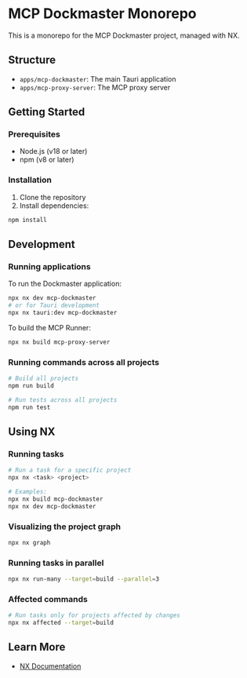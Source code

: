 # MCP Dockmaster Monorepo

This is a monorepo for the MCP Dockmaster project, managed with NX.

## Structure

- `apps/mcp-dockmaster`: The main Tauri application
- `apps/mcp-proxy-server`: The MCP proxy server

## Getting Started

### Prerequisites

- Node.js (v18 or later)
- npm (v8 or later)

### Installation

1. Clone the repository
2. Install dependencies:

```bash
npm install
```

## Development

### Running applications

To run the Dockmaster application:

```bash
npx nx dev mcp-dockmaster
# or for Tauri development
npx nx tauri:dev mcp-dockmaster
```

To build the MCP Runner:

```bash
npx nx build mcp-proxy-server
```

### Running commands across all projects

```bash
# Build all projects
npm run build

# Run tests across all projects
npm run test
```

## Using NX

### Running tasks

```bash
# Run a task for a specific project
npx nx <task> <project>

# Examples:
npx nx build mcp-dockmaster
npx nx dev mcp-dockmaster
```

### Visualizing the project graph

```bash
npx nx graph
```

### Running tasks in parallel

```bash
npx nx run-many --target=build --parallel=3
```

### Affected commands

```bash
# Run tasks only for projects affected by changes
npx nx affected --target=build
```

## Learn More

- [NX Documentation](https://nx.dev) 